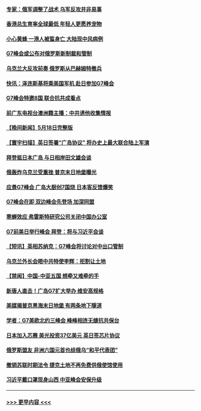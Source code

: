 #### [专家：俄军调整了战术 乌军反攻并非易事](../pages/prog202/a103716175.md?t=05200043) 
#### [香港总生育率全球最低 年轻人更愿养宠物](../pages/prog202/a103716171.md?t=05200043) 
#### [小心黄蜂 一港人被蜇身亡 大陆现中风病例](../pages/prog202/a103716164.md?t=05200043) 
#### [G7峰会或公布对俄罗斯新制裁和管制](../pages/prog202/a103716156.md?t=05200043) 
#### [乌克兰大反攻前奏 俄罗斯从巴赫姆特撤兵](../pages/prog202/a103716134.md?t=05200043) 
#### [快讯：泽连斯基将乘美国军机 赴日参加G7峰会](../pages/prog202/a103716144.md?t=05200043) 
#### [G7峰会特邀8国 联合抗共成看点](../pages/prog202/a103716109.md?t=05200043) 
#### [前广东电视台澳洲籍主播：中共诱他收集情报](../pages/prog202/a103716083.md?t=05200043) 
#### [【晚间新闻】5月18日完整版](../pages/prog202/a103715987.md?t=05200043) 
#### [【寰宇扫描】英日签署“广岛协议” 将办史上最大联合陆上军演](../pages/prog202/a103715999.md?t=05200043) 
#### [拜登抵日本广岛 与日相岸田文雄会谈](../pages/prog202/a103715993.md?t=05200043) 
#### [俄轰炸乌克兰受重挫 普京末日地堡曝光](../pages/prog202/a103715991.md?t=05200043) 
#### [应景G7峰会 广岛大厨创7国烧 日本客反馈爆笑](../pages/prog202/a103715897.md?t=05200043) 
#### [G7峰会在即 双边峰会先登场 加深同盟](../pages/prog202/a103715887.md?t=05200043) 
#### [寒蝉效应 弗雷斯特研究公司关闭中国办公室](../pages/prog202/a103715863.md?t=05200043) 
#### [G7前美日举行峰会 拜登：将与习近平会谈](../pages/prog202/a103715704.md?t=05200043) 
#### [【短讯】英相苏纳克：G7峰会将讨论对中出口管制](../pages/prog202/a103715703.md?t=05200043) 
#### [乌克兰外长会晤中共特使李辉：拒割让土地](../pages/prog202/a103715702.md?t=05200043) 
#### [【禁闻】中国-中亚五国 想牵又难牵的手](../pages/prog202/a103715638.md?t=05200043) 
#### [新唐人直击！广岛G7扩大举办 维安高规格](../pages/prog202/a103715572.md?t=05200043) 
#### [美媒揭普京黑海末日地堡 有两条地下隧道](../pages/prog202/a103715500.md?t=05200043) 
#### [学者：G7美欧北约三峰会 峰峰相连无缝抗共保台](../pages/prog202/a103715523.md?t=05200043) 
#### [日本加入芯赛 美光投资37亿美元 英日签芯片协议](../pages/prog202/a103715496.md?t=05200043) 
#### [俄罗斯盟友 非洲六国元首也组俄乌“和平代表团”](../pages/prog202/a103715491.md?t=05200043) 
#### [撤销苏联时期法令 捷克土地不再免费供俄使馆使用](../pages/prog202/a103715463.md?t=05200043) 
#### [习近平戴口罩现身山西 中亚峰会安保升级](../pages/prog202/a103715439.md?t=05200043) 

----
#### [ >>> 更早内容 <<< ](../indexes/prog202-earlier.md)
